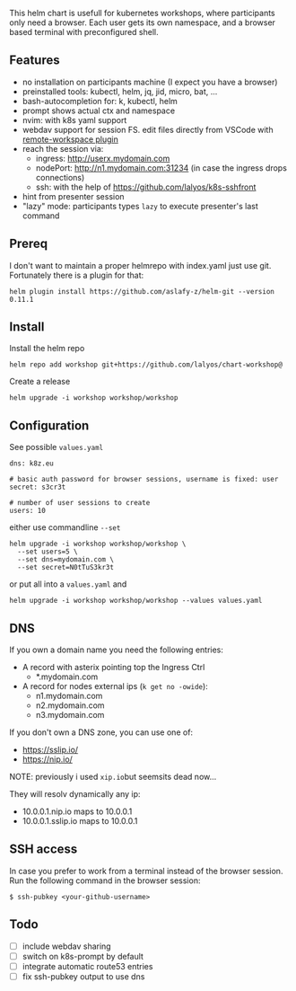 
This helm chart is usefull for kubernetes workshops, where participants only need a browser. Each user gets its own namespace, and a browser based terminal with preconfigured shell.

## Features

- no installation on participants machine (I expect you have a browser)
- preinstalled tools: kubectl, helm, jq, jid, micro, bat, ...
- bash-autocompletion for: k, kubectl, helm
- prompt shows actual ctx and namespace
- nvim: with k8s yaml support
- webdav support for session FS. edit files directly from VSCode with [remote-workspace plugin](https://marketplace.visualstudio.com/items?itemName=Liveecommerce.vscode-remote-workspace)
- reach the session via:
  - ingress: http://userx.mydomain.com
  - nodePort: http://n1.mydomain.com:31234 (in case the ingress drops connections)
  - ssh: with the help of https://github.com/lalyos/k8s-sshfront
- hint from presenter session
- "lazy" mode: participants types `lazy` to execute presenter's last command

## Prereq

I don't want to maintain a proper helmrepo with index.yaml just use git.
Fortunately there is a plugin for that:
```
helm plugin install https://github.com/aslafy-z/helm-git --version 0.11.1
```

## Install

Install the helm repo
```
helm repo add workshop git+https://github.com/lalyos/chart-workshop@
```

Create a release
```
helm upgrade -i workshop workshop/workshop
```

## Configuration

See possible `values.yaml`
```
dns: k8z.eu

# basic auth password for browser sessions, username is fixed: user
secret: s3cr3t

# number of user sessions to create
users: 10
```

either use commandline `--set`
```
helm upgrade -i workshop workshop/workshop \
  --set users=5 \
  --set dns=mydomain.com \
  --set secret=N0tTuS3kr3t
```

or put all into a `values.yaml` and
```
helm upgrade -i workshop workshop/workshop --values values.yaml
```

## DNS

If you own a domain name you need the following entries:
- A record with asterix pointing top the Ingress Ctrl
  - *.mydomain.com
- A record for nodes external ips (`k get no -owide`):
  - n1.mydomain.com
  - n2.mydomain.com
  - n3.mydomain.com

If you don't own a DNS zone, you can use one of:
- https://sslip.io/
- https://nip.io/

NOTE: previously i used `xip.io`but seemsits dead now...

They will resolv dynamically any ip:
- 10.0.0.1.nip.io maps to 10.0.0.1
- 10.0.0.1.sslip.io maps to 10.0.0.1


## SSH access

In case you prefer to work from a terminal instead of the browser session.
Run the following command in the browser session:
```
$ ssh-pubkey <your-github-username>
```

## Todo
- [ ] include webdav sharing
- [ ] switch on k8s-prompt by default
- [ ] integrate automatic route53 entries
- [ ] fix ssh-pubkey output to use dns
